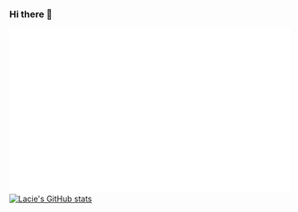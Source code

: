 ### Hi there 👋

![](https://github.com/lacie-life/github-stats/blob/master/generated/languages.svg)   [![Lacie's GitHub stats](https://github-readme-stats.vercel.app/api?username=lacie-life)](https://github.com/anuraghazra/github-readme-stats)


<!--
**lacie-life/lacie-life** is a ✨ _special_ ✨ repository because its `README.md` (this file) appears on your GitHub profile.

Here are some ideas to get you started:

- 🔭 I’m currently working on ...
- 🌱 I’m currently learning ...
- 👯 I’m looking to collaborate on ...
- 🤔 I’m looking for help with ...
- 💬 Ask me about ...
- 📫 How to reach me: ...
- 😄 Pronouns: ...
- ⚡ Fun fact: ...
-->
